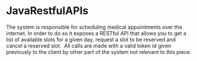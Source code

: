 # JavaRestfulAPIs
The system is responsible for scheduling medical appointments over the internet. In order to do so it exposes a RESTful API that allows you to get a list of available slots for a given day, request a slot to be reserved and cancel a reserved slot.  All calls are made with a valid token id given previously to the client by other part of the system not relevant to this piece.
